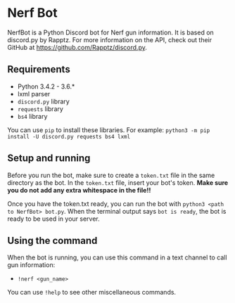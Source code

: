 # Nerf Bot
NerfBot is a Python Discord bot for Nerf gun information. It is based on discord.py by Rapptz. For more information on the API, check out their GitHub at https://github.com/Rapptz/discord.py.

## Requirements
* Python 3.4.2 - 3.6.*
* lxml parser
* `discord.py` library
* `requests` library
* `bs4` library

You can use `pip` to install these libraries. For example: `python3 -m pip install -U discord.py requests bs4 lxml`

## Setup and running
Before you run the bot, make sure to create a `token.txt` file in the same directory as the bot. In the `token.txt` file, insert your bot's token. **Make sure you do not add any extra whitespace in the file!!**

Once you have the token.txt ready, you can run the bot with `python3 <path to NerfBot> bot.py`. When the terminal output says `bot is ready`, the bot is ready to be used in your server.

## Using the command
When the bot is running, you can use this command in a text channel to call gun information:
* `!nerf <gun_name>`

You can use `!help` to see other miscellaneous commands.

